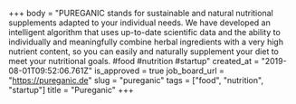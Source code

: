 +++
body = "PUREGANIC stands for sustainable and natural nutritional supplements adapted to your individual needs. We have developed an intelligent algorithm that uses up-to-date scientific data and the ability to individually and meaningfully combine herbal ingredients with a very high nutrient content, so you can easily and naturally supplement your diet to meet your nutritional goals. #food #nutrition #startup"
created_at = "2019-08-01T09:52:06.761Z"
is_approved = true
job_board_url = "https://pureganic.de"
slug = "pureganic"
tags = ["food", "nutrition", "startup"]
title = "Pureganic"
+++
